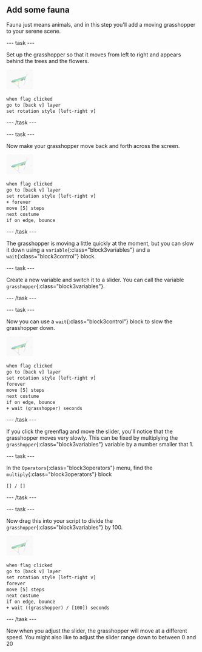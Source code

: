 ## Add some fauna

Fauna just means animals, and in this step you'll add a moving grasshopper to your serene scene.

--- task ---

Set up the grasshopper so that it moves from left to right and appears behind the trees and the flowers.

![image of grasshopper sprite](images/grasshopper-sprite.png)

```blocks3
when flag clicked
go to [back v] layer
set rotation style [left-right v]
```

--- /task ---

--- task ---

Now make your grasshopper move back and forth across the screen.

![image of grasshopper sprite](images/grasshopper-sprite.png)

```blocks3
when flag clicked
go to [back v] layer
set rotation style [left-right v]
+ forever
move [5] steps
next costume
if on edge, bounce
```
--- /task ---

The grasshopper is moving a little quickly at the moment, but you can slow it down using a `variable`{:class="block3variables"} and a `wait`{:class="block3control"} block.

--- task ---

Create a new variable and switch it to a slider. You can call the variable `grasshopper`{:class="block3variables"}.

--- /task ---

--- task ---

Now you can use a `wait`{:class="block3control"} block to slow the grasshopper down.

![image of grasshopper sprite](images/grasshopper-sprite.png)

```blocks3
when flag clicked
go to [back v] layer
set rotation style [left-right v]
forever
move [5] steps
next costume
if on edge, bounce
+ wait (grasshopper) seconds
```

--- /task ---

If you click the greenflag and move the slider, you'll notice that the grasshopper moves very slowly. This can be fixed by multiplying the `grasshopper`{:class="block3variables"} variable by a number smaller that 1.

--- task ---

In the `Operators`{:class="block3operators"} menu, find the `multiply`{:class="block3operators"} block

```blocks3
[] / []
```

--- /task ---

--- task ---

Now drag this into your script to divide the `grasshopper`{:class="block3variables"} by 100.

![image of grasshopper sprite](images/grasshopper-sprite.png)

```blocks3
when flag clicked
go to [back v] layer
set rotation style [left-right v]
forever
move [5] steps
next costume
if on edge, bounce
+ wait ((grasshopper) / [100]) seconds
```

--- /task ---

Now when you adjust the slider, the grasshopper will move at a different speed. You might also like to adjust the slider range down to between 0 and 20



